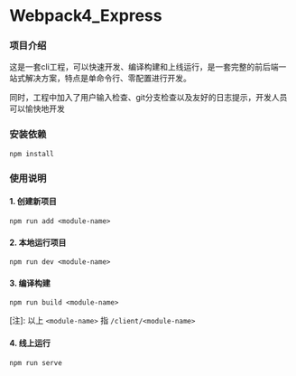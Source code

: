 # Webpack4_Express

### 项目介绍
这是一套cli工程，可以快速开发、编译构建和上线运行，是一套完整的前后端一站式解决方案，特点是单命令行、零配置进行开发。

同时，工程中加入了用户输入检查、git分支检查以及友好的日志提示，开发人员可以愉快地开发


### 安装依赖
```
npm install
```

### 使用说明

#### 1. 创建新项目
```
npm run add <module-name>
```

#### 2. 本地运行项目
```
npm run dev <module-name>
```
#### 3. 编译构建
```
npm run build <module-name>
```
[注]: 以上 `<module-name>` 指 `/client/<module-name>`

#### 4. 线上运行
```
npm run serve
```